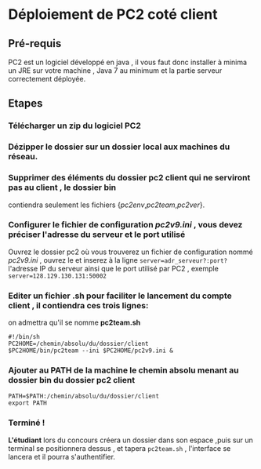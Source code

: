 # Déploiement de PC2 coté client


## Pré-requis

PC2 est un logiciel développé en java , il vous faut donc installer à minima un JRE sur votre machine , Java 7 au minimum
et la partie serveur correctement déployée.

## Etapes

### **Télécharger** un zip du logiciel PC2

### **Dézipper** le dossier sur un dossier local aux machines du réseau.

### **Supprimer** des éléments du dossier pc2 client qui ne serviront pas au client ,  le dossier **bin**
contiendra seulement les fichiers {*pc2env*,*pc2team*,*pc2ver*}.

### **Configurer** le fichier de configuration *pc2v9.ini* , vous devez préciser l'adresse du serveur et le port utilisé

Ouvrez le dossier pc2 où vous trouverez un fichier de configuration nommé *pc2v9.ini* , ouvrez le et inserez à la ligne ```server=adr_serveur?:port?``` l'adresse IP du serveur ainsi que le port utilisé par PC2 , exemple ```server=128.129.130.131:50002```

### **Editer** un fichier .sh pour faciliter le lancement du compte client , il contiendra ces trois lignes:
on admettra qu'il se nomme **pc2team.sh**
```shell
#!/bin/sh
PC2HOME=/chemin/absolu/du/dossier/client
$PC2HOME/bin/pc2team --ini $PC2HOME/pc2v9.ini &
```

### **Ajouter** au PATH de la machine le chemin absolu menant au dossier bin du dossier pc2 client
```shell
PATH=$PATH:/chemin/absolu/du/dossier/client
export PATH
```

### **Terminé !**


**L'étudiant** lors du concours créera un dossier dans son espace ,puis sur un terminal se positionnera dessus , et tapera ```pc2team.sh``` , l'interface se lancera et il pourra s'authentifier.

